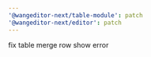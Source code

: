 ```yaml
---
'@wangeditor-next/table-module': patch
'@wangeditor-next/editor': patch
---
```


fix table merge row show error
